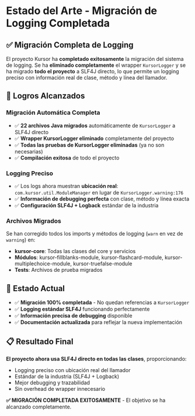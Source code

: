 # Estado del Arte - Migración de Logging Completada

## ✅ **Migración Completa de Logging**

El proyecto Kursor ha **completado exitosamente** la migración del sistema de logging. Se ha **eliminado completamente** el wrapper `KursorLogger` y se ha migrado **todo el proyecto** a SLF4J directo, lo que permite un logging preciso con información real de clase, método y línea del llamador.

## 🎯 **Logros Alcanzados**

### **Migración Automática Completa**
- ✅ **22 archivos Java migrados** automáticamente de `KursorLogger` a SLF4J directo
- ✅ **Wrapper KursorLogger eliminado** completamente del proyecto
- ✅ **Todas las pruebas de KursorLogger eliminadas** (ya no son necesarias)
- ✅ **Compilación exitosa** de todo el proyecto

### **Logging Preciso**
- ✅ Los logs ahora muestran **ubicación real**: `com.kursor.util.ModuleManager` en lugar de `KursorLogger.warning:176`
- ✅ **Información de debugging perfecta** con clase, método y línea exacta
- ✅ **Configuración SLF4J + Logback** estándar de la industria

### **Archivos Migrados**
Se han corregido todos los imports y métodos de logging (`warn` en vez de `warning`) en:
- **kursor-core**: Todas las clases del core y servicios
- **Módulos**: kursor-fillblanks-module, kursor-flashcard-module, kursor-multiplechoice-module, kursor-truefalse-module
- **Tests**: Archivos de prueba migrados

## 🚀 **Estado Actual**

- ✅ **Migración 100% completada** - No quedan referencias a `KursorLogger`
- ✅ **Logging estándar SLF4J** funcionando perfectamente
- ✅ **Información precisa de debugging** disponible
- ✅ **Documentación actualizada** para reflejar la nueva implementación

## 📋 **Resultado Final**

**El proyecto ahora usa SLF4J directo en todas las clases**, proporcionando:
- Logging preciso con ubicación real del llamador
- Estándar de la industria (SLF4J + Logback)
- Mejor debugging y trazabilidad
- Sin overhead de wrapper innecesario

**✅ MIGRACIÓN COMPLETADA EXITOSAMENTE** - El objetivo se ha alcanzado completamente. 